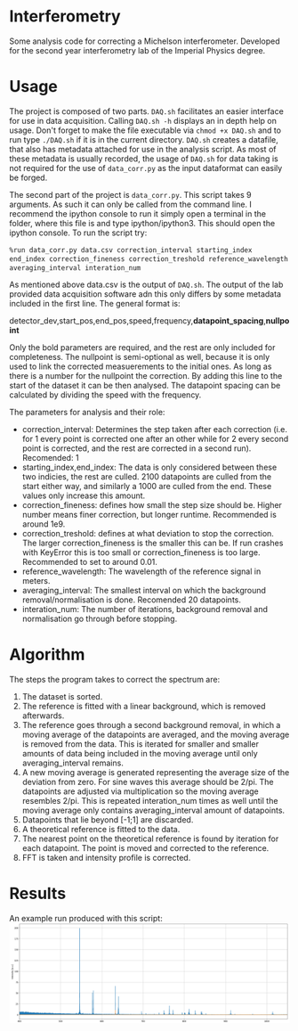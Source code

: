 # Interferometry

Some analysis code for correcting a Michelson interferometer. Developed for the second year interferometry lab of the Imperial Physics degree.

# Usage

The project is composed of two parts. `DAQ.sh` facilitates an easier interface for use in data acquisition. Calling `DAQ.sh -h` displays an in depth help on usage. Don't forget to make the file executable via `chmod +x DAQ.sh` and to run type `./DAQ.sh` if it is in the current directory. `DAQ.sh` creates a datafile, that also has metadata attached for use in the analysis script. As most of these metadata is usually recorded, the usage of `DAQ.sh` for data taking is not required for the use of `data_corr.py` as the input dataformat can easily be forged.

The second part of the project is `data_corr.py`. This script takes 9 arguments. As such it can only be called from the command line. I recommend the ipython console to run it simply open a terminal in the folder, where this file is and type ipython/ipython3. This should open the ipython console. To run the script try:

```
%run data_corr.py data.csv correction_interval starting_index end_index correction_fineness correction_treshold reference_wavelength averaging_interval interation_num
```

As mentioned above data.csv is the output of `DAQ.sh`. The output of the lab provided data acquisition software adn this only differs by some metadata included in the first line. The general format is:

detector_dev,start_pos,end_pos,speed,frequency,**datapoint_spacing**,**nullpoint**

Only the bold parameters are required, and the rest are only included for completeness. The nullpoint is semi-optional as well, because it is only used to link the corrected measuerements to the initial ones. As long as there is a number for the nullpoint the correction. By adding this line to the start of the dataset it can be then analysed. The datapoint spacing can be calculated by dividing the speed with the frequency.

The parameters for analysis and their role:
- correction_interval: Determines the step taken after each correction (i.e. for 1 every point is corrected one after an other while for 2 every second point is corrected, and the rest are corrected in a second run). Recomended: 1
- starting_index,end_index: The data is only considered between these two indicies, the rest are culled. 2100 datapoints are culled from the start either way, and similarly a 1000 are culled from the end. These values only increase this amount.
- correction_fineness: defines how small the step size should be. Higher number means finer correction, but longer runtime. Recommended is around 1e9.
- correction_treshold: defines at what deviation to stop the correction. The larger correction_fineness is the smaller this can be. If run crashes with KeyError this is too small or correction_fineness is too large. Recommended to set to around 0.01.
- reference_wavelength: The wavelength of the reference signal in meters.
- averaging_interval: The smallest interval on which the background removal/normalisation is done. Recomended 20 datapoints.
- interation_num: The number of iterations, background removal and normalisation go through before stopping.

# Algorithm

The steps the program takes to correct the spectrum are:
1. The dataset is sorted.
2. The reference is fitted with a linear background, which is removed afterwards.
3. The reference goes through a second background removal, in which a moving average of the datapoints are averaged, and the moving average is removed from the data. This is iterated for smaller and smaller amounts of data being included in the moving average until only averaging_interval remains.
4. A new moving average is generated representing the average size of the deviation from zero. For sine waves this average should be 2/pi. The datapoints are adjusted via multiplication so the moving average resembles 2/pi. This is repeated interation_num times as well until the moving average only contains averaging_interval amount of datapoints.
5. Datapoints that lie beyond [-1;1] are discarded.
6. A theoretical reference is fitted to the data.
7. The nearest point on the theoretical reference is found by iteration for each datapoint. The point is moved and corrected to the reference.
8. FFT is taken and intensity profile is corrected.

# Results

An example run produced with this script:
![Exaple output](./Example_run.png)
